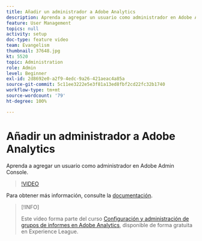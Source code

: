 ```yaml
---
title: Añadir un administrador a Adobe Analytics
description: Aprenda a agregar un usuario como administrador en Adobe Admin Console.
feature: User Management
topics: null
activity: setup
doc-type: feature video
team: Evangelism
thumbnail: 37648.jpg
kt: 5520
topic: Administration
role: Admin
level: Beginner
exl-id: 2d8692e0-a2f9-4edc-9a26-421aeac4a85a
source-git-commit: 5c11ee3222e5e3f81a13ed8fbf2cd22fc32b1740
workflow-type: tm+mt
source-wordcount: '79'
ht-degree: 100%

---
```


# Añadir un administrador a Adobe Analytics

Aprenda a agregar un usuario como administrador en Adobe Admin Console.

>[!VIDEO](https://video.tv.adobe.com/v/37648/?quality=12&learn=on)

Para obtener más información, consulte la [documentación](https://helpx.adobe.com/es/enterprise/using/admin-console.html).

>[!INFO]
>
> Este vídeo forma parte del curso [Configuración y administración de grupos de informes en Adobe Analytics](https://experienceleague.adobe.com/?recommended=Analytics-A-1-2021.1.administration&amp;lang=es), disponible de forma gratuita en Experience League.